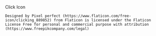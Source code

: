 Click Icon

	Designed by Pixel perfect (https://www.flaticon.com/free-icon/clicking_889852) from Flaticon is licensed under the Flaticon License Free for personal and commercial purpose with attribution (https://www.freepikcompany.com/legal)